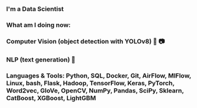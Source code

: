 ### I'm a Data Scientist

### What am I doing now:

### Computer Vision (object detection with YOLOv8) 🎥 📷

### NLP (text generation) 📝

### Languages & Tools: Python, SQL, Docker, Git, AirFlow, MlFlow, Linux, bash, Flask, Hadoop, TensorFlow, Keras, PyTorch, Word2vec, GloVe, OpenCV, NumPy, Pandas, SciPy, Sklearn, CatBoost, XGBoost, LightGBM
